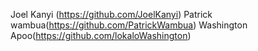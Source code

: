 Joel Kanyi (https://github.com/JoelKanyi)
Patrick wambua(https://github.com/PatrickWambua)
Washington Apoo(https://github.com/lokaloWashington)
